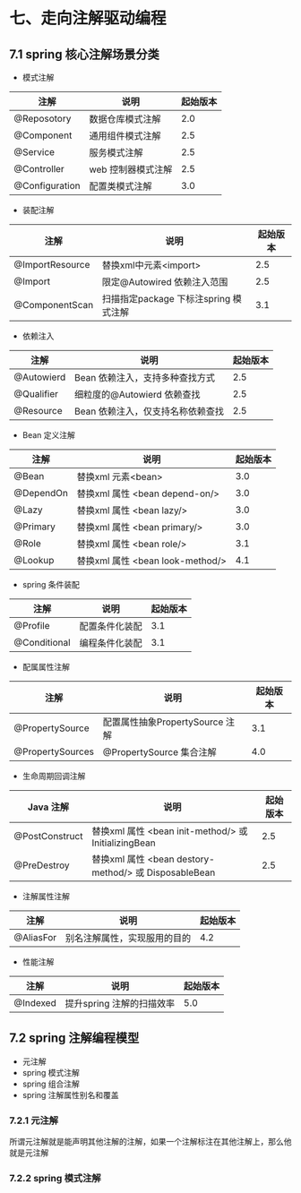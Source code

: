 # 七、走向注解驱动编程

## 7.1 spring 核心注解场景分类

* 模式注解

| 注解           | 说明               | 起始版本 |
| -------------- | ------------------ | -------- |
| @Reposotory    | 数据仓库模式注解   | 2.0      |
| @Component     | 通用组件模式注解   | 2.5      |
| @Service       | 服务模式注解       | 2.5      |
| @Controller    | web 控制器模式注解 | 2.5      |
| @Configuration | 配置类模式注解     | 3.0      |

* 装配注解

| 注解            | 说明                                  | 起始版本 |
| --------------- | ------------------------------------- | -------- |
| @ImportResource | 替换xml中元素\<import>                | 2.5      |
| @Import         | 限定@Autowired 依赖注入范围           | 2.5      |
| @ComponentScan  | 扫描指定package 下标注spring 模式注解 | 3.1      |

* 依赖注入

| 注解       | 说明                              | 起始版本 |
| ---------- | --------------------------------- | -------- |
| @Autowierd | Bean 依赖注入，支持多种查找方式   | 2.5      |
| @Qualifier | 细粒度的@Autowierd 依赖查找       | 2.5      |
| @Resource  | Bean 依赖注入，仅支持名称依赖查找 | 2.5      |

* Bean 定义注解

| 注解      | 说明                              | 起始版本 |
| --------- | --------------------------------- | -------- |
| @Bean     | 替换xml 元素\<bean>               | 3.0      |
| @DependOn | 替换xml 属性 \<bean depend-on/>   | 3.0      |
| @Lazy     | 替换xml 属性 \<bean lazy/>        | 3.0      |
| @Primary  | 替换xml 属性 \<bean primary/>     | 3.0      |
| @Role     | 替换xml 属性 \<bean role/>        | 3.1      |
| @Lookup   | 替换xml 属性 \<bean look-method/> | 4.1      |

* spring 条件装配

| 注解         | 说明           | 起始版本 |
| ------------ | -------------- | -------- |
| @Profile     | 配置条件化装配 | 3.1      |
| @Conditional | 编程条件化装配 | 3.1      |

* 配属属性注解

| 注解             | 说明                            | 起始版本 |
| ---------------- | ------------------------------- | -------- |
| @PropertySource  | 配置属性抽象PropertySource 注解 | 3.1      |
| @PropertySources | @PropertySource 集合注解        | 4.0      |

* 生命周期回调注解

| Java 注解      | 说明                                                   | 起始版本 |
| -------------- | ------------------------------------------------------ | -------- |
| @PostConstruct | 替换xml 属性 \<bean init-method/> 或 InitializingBean  | 2.5      |
| @PreDestroy    | 替换xml 属性 \<bean destory-method/> 或 DisposableBean | 2.5      |

* 注解属性注解

| 注解      | 说明                         | 起始版本 |
| --------- | ---------------------------- | -------- |
| @AliasFor | 别名注解属性，实现服用的目的 | 4.2      |

* 性能注解

| 注解     | 说明                      | 起始版本 |
| -------- | ------------------------- | -------- |
| @Indexed | 提升spring 注解的扫描效率 | 5.0      |

## 7.2 spring 注解编程模型

* 元注解
* spring 模式注解
* spring 组合注解
* spring 注解属性别名和覆盖

### 7.2.1 元注解

所谓元注解就是能声明其他注解的注解，如果一个注解标注在其他注解上，那么他就是元注解

### 7.2.2 spring 模式注解

